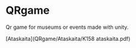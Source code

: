 # QRgame
Qr game for museums or events made with unity.

[Ataskaita](QRgame/Ataskaita/K158 ataskaita.pdf)
